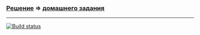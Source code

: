 ### [Решение](https://github.com/Cliffart44/Auto_hw_2.2) => [домашнего задания](https://github.com/netology-code/aqa-homeworks/tree/aqa4/selenide#%D0%B7%D0%B0%D0%B4%D0%B0%D1%87%D0%B0-1---%D0%B7%D0%B0%D0%BA%D0%B0%D0%B7-%D0%B4%D0%BE%D1%81%D1%82%D0%B0%D0%B2%D0%BA%D0%B8-%D0%BA%D0%B0%D1%80%D1%82%D1%8B)

---
[![Build status](https://ci.appveyor.com/api/projects/status/f9ax0t1vo2gc9r1k/branch/main?svg=true)](https://ci.appveyor.com/project/Cliffart44/auto-hw-2-2/branch/main)